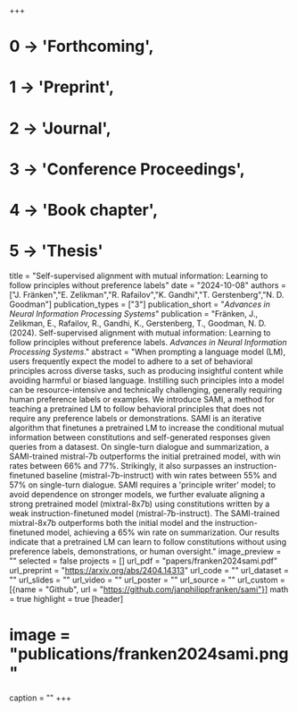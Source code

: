 +++
# 0 -> 'Forthcoming',
# 1 -> 'Preprint',
# 2 -> 'Journal',
# 3 -> 'Conference Proceedings',
# 4 -> 'Book chapter',
# 5 -> 'Thesis'

title = "Self-supervised alignment with mutual information: Learning to follow principles without preference labels"
date = "2024-10-08"
authors = ["J. Fränken","E. Zelikman","R. Rafailov","K. Gandhi","T. Gerstenberg","N. D. Goodman"]
publication_types = ["3"]
publication_short = "_Advances in Neural Information Processing Systems_"
publication = "Fränken, J., Zelikman, E., Rafailov, R., Gandhi, K., Gerstenberg, T., Goodman, N. D. (2024). Self-supervised alignment with mutual information: Learning to follow principles without preference labels. _Advances in Neural Information Processing Systems_."
abstract = "When prompting a language model (LM), users frequently expect the model to adhere to a set of behavioral principles across diverse tasks, such as producing insightful content while avoiding harmful or biased language. Instilling such principles into a model can be resource-intensive and technically challenging, generally requiring human preference labels or examples. We introduce SAMI, a method for teaching a pretrained LM to follow behavioral principles that does not require any preference labels or demonstrations. SAMI is an iterative algorithm that finetunes a pretrained LM to increase the conditional mutual information between constitutions and self-generated responses given queries from a datasest. On single-turn dialogue and summarization, a SAMI-trained mistral-7b outperforms the initial pretrained model, with win rates between 66% and 77%. Strikingly, it also surpasses an instruction-finetuned baseline (mistral-7b-instruct) with win rates between 55% and 57% on single-turn dialogue. SAMI requires a 'principle writer' model; to avoid dependence on stronger models, we further evaluate aligning a strong pretrained model (mixtral-8x7b) using constitutions written by a weak instruction-finetuned model (mistral-7b-instruct). The SAMI-trained mixtral-8x7b outperforms both the initial model and the instruction-finetuned model, achieving a 65% win rate on summarization. Our results indicate that a pretrained LM can learn to follow constitutions without using preference labels, demonstrations, or human oversight."
image_preview = ""
selected = false
projects = []
url_pdf = "papers/franken2024sami.pdf"
url_preprint = "https://arxiv.org/abs/2404.14313"
url_code = ""
url_dataset = ""
url_slides = ""
url_video = ""
url_poster = ""
url_source = ""
url_custom = [{name = "Github", url = "https://github.com/janphilippfranken/sami"}]
math = true
highlight = true
[header]
# image = "publications/franken2024sami.png"
caption = ""
+++
